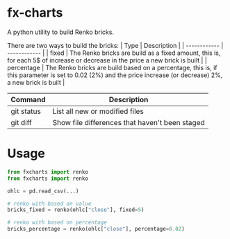 # fx-charts
A python utility to build Renko bricks.

There are two ways to build the bricks:
| Type  | Description  |
| ------------ | ------------ |
|  fixed | The Renko bricks are build as a fixed amount, this is, for each 5$ of increase or decrease in the price a new brick is built |
| percentage  |  The Renko bricks are build based on a percentage, this is, if this parameter is set to 0.02 (2%) and the price increase (or decrease) 2%, a new brick is built |

| Command | Description |
| --- | --- |
| git status | List all new or modified files |
| git diff | Show file differences that haven't been staged |


# Usage

```python
from fxcharts import renko
from fxcharts import renko

ohlc = pd.read_csv(...)

# renko with based on value
bricks_fixed = renko(ohlc["close"], fixed=5)

# renko with based on percentage
bricks_percentage = renko(ohlc["close"], percentage=0.02)
```